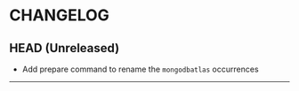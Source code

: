 CHANGELOG
=========

## HEAD (Unreleased)
* Add prepare command to rename the `mongodbatlas` occurrences

---

